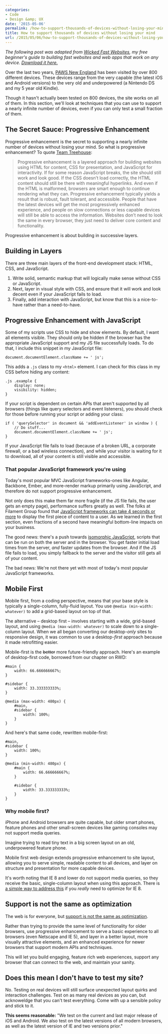 ```yaml
---
categories:
- Code
- Design &amp; UX
date: '2015-05-06'
permalink: /how-to-support-thousands-of-devices-without-losing-your-mind/
title: How to support thousands of devices without losing your mind
url: /2015/05/06/how-to-support-thousands-of-devices-without-losing-your-mind
---
```


*The following post was adapted from [Wicked Fast Websites](https://gomakethings.com/wicked-fast-websites/), my free beginner's guide to building fast websites and web apps that work on any device. [Download it here.](https://gomakethings.com/wicked-fast-websites/)*

Over the last two years, [PAWS New England](http://pawsnewengland.com/) has been visited by over 800 different devices. These devices range from the very capable (the latest iOS and Android versions) to the very old and underpowered (a Nintendo DS and my 5 year old Kindle).

Though it hasn't actually been tested on 800 devices, the site works on all of them. In this section, we'll look at techniques that you can use to support a nearly infinite number of devices, even if you can only test a small fraction of them.

<!--more-->

## The Secret Sauce: Progressive Enhancement

Progressive enhancement is the secret to supporting a nearly infinite number of devices without losing your mind. So what is progressive enhancement? To quote [Team Treehouse](http://blog.teamtreehouse.com/progressive-enhancement-past-present-future):

> Progressive enhancement is a layered approach for building websites using HTML for content, CSS for presentation, and JavaScript for interactivity. If for some reason JavaScript breaks, the site should still work and look good. If the CSS doesn’t load correctly, the HTML content should still be there with meaningful hyperlinks. And even if the HTML is malformed, browsers are smart enough to continue rendering what they can. Progressive enhancement typically yields a result that is robust, fault tolerant, and accessible. People that have the latest devices will get the most progressively enhanced experience, and people on slow connections or less capable devices will still be able to access the information. Websites don’t need to look the same in every browser, they just need to deliver core content and functionality.

Progressive enhancement is about building in successive layers.

## Building in Layers

There are three main layers of the front-end development stack: HTML, CSS, and JavaScript.

1. Write solid, semantic markup that will logically make sense without CSS or JavaScript.
2. Next, layer in visual style with CSS, and ensure that it will work and look decent even if your JavaScript fails to load.
3. Finally, add interaction with JavaScript, but know that this is a nice-to-have rather than a need-to-have.

## Progressive Enhancement with JavaScript

Some of my scripts use CSS to hide and show elements. By default, I want all elements visible. They should only be hidden if the browser has the appropriate JavaScript support and my JS file successfully loads. To do that, I include this snippet in my JavaScript file:

```lang-js
document.documentElement.className += ' js';
```

This adds a `.js` class to my `<html>` element. I can check for this class in my CSS before hiding any content:

```lang-css
.js .example {
	display: none;
	visibility: hidden;
}
```

If your script is dependent on certain APIs that aren't supported by all browsers (things like query selectors and event listeners), you should check for those before running your script or adding your class:

```lang-js
if ( 'querySelector' in document && 'addEventListener' in window ) {
	// Do stuff...
	document.documentElement.className += ' js';
}
```

If your JavaScript file fails to load (because of a broken URL, a corporate firewall, or a bad wireless connection), and while your visitor is waiting for it to download, all of your content is still visible and accessible.

### That popular JavaScript framework you're using

Today's most popular MVC JavaScript frameworks-ones like Angular, Backbone, Ember, and more-render markup primarily using JavaScript, and therefore do not support progressive enhancement.

Not only does this make them far more fragile (if the JS file fails, the user gets an empty page), performance suffers greatly as well. The folks at Filament Group found that [JavaScript frameworks can take 4 seconds or more](http://www.filamentgroup.com/lab/mv-initial-load-times.html) to display the first piece of content to a user. As we learned in the first section, even fractions of a second have meaningful bottom-line impacts on your business.

The good news: there's a push towards [isomorphic JavaScript](http://nerds.airbnb.com/isomorphic-javascript-future-web-apps/), scripts that can be run on both the server and in the browser. You get faster initial load times from the server, *and* faster updates from the browser. And if the JS file fails to load, you simply fallback to the server and the visitor still gets all of your content.

The bad news: We're not there yet with most of today's most popular JavaScript frameworks.

## Mobile First

Mobile first, from a coding perspective, means that your base style is typically a single-column, fully-fluid layout. You use `@media (min-width: whatever)` to add a grid-based layout on top of that.

The alternative – desktop first – involves starting with a wide, grid-based layout, and using `@media (max-width: whatever)` to scale down to a single-column layout. When we all began converting our desktop-*only* sites to responsive design, it was common to use a desktop-*first* approach because it made retrofitting easier.

Mobile-first is the ~~better~~ more future-friendly approach. Here's an example of desktop-first code, borrowed from our chapter on RWD:

```lang-css
#main {
	width: 66.666666667%;
}

#sidebar {
	width: 33.333333333%;
}

@media (max-width: 480px) {
	#main,
	#sidebar {
		width: 100%;
	}
}
```

And here's that same code, rewritten mobile-first:

```lang-css
#main,
#sidebar {
	width: 100%;
}

@media (min-width: 480px) {
	#main {
		width: 66.666666667%;
	}

	#sidebar {
		width: 33.333333333%;
	}
}
```

### Why mobile first?

iPhone and Android browsers are quite capable, but older smart phones, feature phones and other small-screen devices like gaming consoles may not support media queries.

Imagine trying to read tiny text in a big screen layout on an old, underpowered feature phone.

Mobile first web design extends progressive enhancement to site layout, allowing you to serve simple, readable content to all devices, and layer on structure and presentation for more capable devices.

It's worth noting that IE 8 and lower do not support media queries, so they receive the basic, single-column layout when using this approach. There is [a simple way to address this](https://gomakethings.com/mobile-first-and-internet-explorer/) if you *really* need to optimize for IE 8.

## Support is not the same as optimization

The web is for everyone, but [support is not the same as optimization](http://bradfrostweb.com/blog/mobile/support-vs-optimization/).

Rather than trying to provide the same level of functionality for older browsers, use progressive enhancement to serve a basic experience to all browsers (even Netscape and IE 5), and layer in a better layout, more visually attractive elements, and an enhanced experience for newer browsers that support modern APIs and techniques.

This will let you build engaging, feature rich web experiences, support any browser that can connect to the web, and maintain your sanity.

## Does this mean I don't have to test my site?

No. Testing on real devices will still surface unexpected layout quirks and interaction challenges. Test on as many real devices as you can, but acknoweldge that you can't test everything. Come with up a sensible policy and stick to it.

**This seems reasonable:** "We test on the current and last major release of iOS and Android. We also test on the latest versions of all modern browsers, as well as the latest version of IE and two versions prior."
